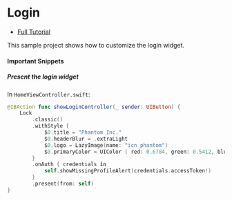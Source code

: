 # Login

- [Full Tutorial](https://auth0.com/docs/quickstart/native/ios-swift/08-customizing-lock)

This sample project shows how to customize the login widget.

#### Important Snippets

##### Present the login widget

In `HomeViewController.swift`:

```swift
@IBAction func showLoginController(_ sender: UIButton) {
    Lock
        .classic()
        .withStyle {
            $0.title = "Phantom Inc."
            $0.headerBlur = .extraLight
            $0.logo = LazyImage(name: "icn_phantom")
            $0.primaryColor = UIColor ( red: 0.6784, green: 0.5412, blue: 0.7333, alpha: 1.0 )
        }
        .onAuth { credentials in
            self.showMissingProfileAlert(credentials.accessToken!)
        }
        .present(from: self)
}
```
